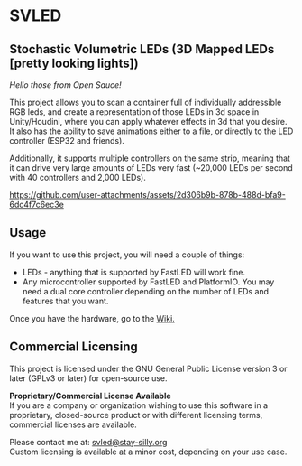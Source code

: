 # SVLED
## Stochastic Volumetric LEDs (3D Mapped LEDs [pretty looking lights])
*Hello those from Open Sauce!*

This project allows you to scan a container full of individually addressible RGB leds, and create a representation of those LEDs in 3d space in Unity/Houdini, where you can apply whatever effects in 3d that you desire.  
It also has the ability to save animations either to a file, or directly to the LED controller (ESP32 and friends). 

Additionally, it supports multiple controllers on the same strip, meaning that it can drive very large amounts of LEDs very fast (~20,000 LEDs per second with 40 controllers and 2,000 LEDs).  

https://github.com/user-attachments/assets/2d306b9b-878b-488d-bfa9-6dc4f7c6ec3e

## Usage

If you want to use this project, you will need a couple of things:
 - LEDs - anything that is supported by FastLED will work fine.
 - Any microcontroller supported by FastLED and PlatformIO. You may need a dual core controller depending on the number of LEDs and features that you want.  
 
Once you have the hardware, go to the [Wiki.](https://github.com/timothyhay256/Stochastic-volumetric-LED-display/wiki/Setting-up-LEDs)  

## Commercial Licensing

This project is licensed under the GNU General Public License version 3 or later (GPLv3 or later) for open-source use.

**Proprietary/Commercial License Available**  
If you are a company or organization wishing to use this software in a proprietary, closed-source product or with different licensing terms, commercial licenses are available.

Please contact me at: svled@stay-silly.org  
Custom licensing is available at a minor cost, depending on your use case.
